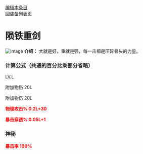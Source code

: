 [编辑本条目](https://github.com/GuguTown/Wiki/edit/main/equip/陨铁重剑.md)    
[回装备列表页](index.html) 
# 陨铁重剑
![image](https://user-images.githubusercontent.com/35645329/193962280-e133c376-28d5-4fba-a3c6-c895a9d060c8.png) **介绍：** 大就是好，重就是强，每一击都是压碎骨头的力量。   
### 计算公式（共通的百分比乘部分省略）
LV.L   

附加物伤 20L   

附加物伤 20L   

<p><font color="#FF0000"><b>物理攻击% 0.2L+30</b></font></p>

<p><font color="#FF0000"><b>暴击穿透% 0.05L+1</b></font></p>

### 神秘
<p><font color="#FF0000"><b>暴击率 100%</b></font></p>
